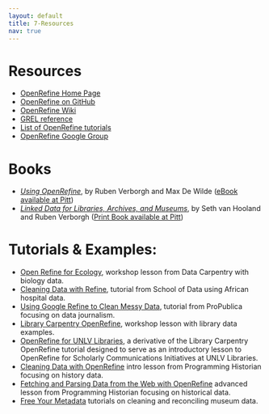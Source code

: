 ```yaml
---
layout: default
title: 7-Resources
nav: true
---
```


# Resources

- [OpenRefine Home Page](http://openrefine.org/)
- [OpenRefine on GitHub](https://github.com/OpenRefine/OpenRefine)
- [OpenRefine Wiki](https://github.com/OpenRefine/OpenRefine/wiki)
- [GREL reference](https://github.com/OpenRefine/OpenRefine/wiki/General-Refine-Expression-Language)
- [List of OpenRefine tutorials](https://github.com/OpenRefine/OpenRefine/wiki/External-Resources)
- [OpenRefine Google Group](http://groups.google.com/d/forum/openrefine)

# Books

- [*Using OpenRefine*](https://www.packtpub.com/big-data-and-business-intelligence/using-openrefine), by Ruben Verborgh and Max De Wilde ([eBook available at Pitt](https://pitt.summon.serialssolutions.com/#!/search?ho=t&l=en&bookMark=ePnHCXMw42LgTQStzc4rAe_hSmFm4DI0ByYbC0sD0ICHqEZ4YnBqcLAmdBQEdFycsTEHfFQEwudkEADPmCuAVlUEpaYBG1w8DCx5wE4ZN4O0m2uIs4cu6FikeOgQRzxoK4K5JejoP_yyKlhkYbM8QGUmZhbGhsYAuDA2tA))
- [*Linked Data for Libraries, Archives, and Museums*](http://book.freeyourmetadata.org/), by Seth van Hooland and Ruben Verborgh ([Print Book available at Pitt](https://pitt.summon.serialssolutions.com/#!/search?bookMark=ePnHCXMw42LgTQStzc4rAe_hSmEGbdsGVqsmoC2PbAw8-cl5FhagahlYEXLAB0NMTC2NDY05GfRBPbDUFAXQ8kgFYKtNAd5p1FFIhB7FqgDsYiuABihKc4t5GFjygF01bgZpN9cQZw9d0GFJ8dCBj3hzYFPe1BR0LS5-WRUssrC5H7Ay0CF7ANPrP7c))

# Tutorials & Examples:

- [Open Refine for Ecology](http://www.datacarpentry.org/OpenRefine-ecology-lesson/), workshop lesson from Data Carpentry with biology data.
- [Cleaning Data with Refine](http://schoolofdata.org/handbook/recipes/cleaning-data-with-refine/), tutorial from School of Data using African hospital data.
- [Using Google Refine to Clean Messy Data](https://www.propublica.org/nerds/item/using-google-refine-for-data-cleaning), tutorial from ProPublica focusing on data journalism.
- [Library Carpentry OpenRefine](https://librarycarpentry.github.io/lc-open-refine/), workshop lesson with library data examples.
- [OpenRefine for UNLV Libraries](https://geokels.github.io/OpenRefine-UNLV-Libraries/), a derivative of the Library Carpentry OpenRefine tutorial designed to serve as an introductory lesson to OpenRefine for Scholarly Communications Initiatives at UNLV Libraries.
- [Cleaning Data with OpenRefine](http://programminghistorian.org/lessons/cleaning-data-with-openrefine) intro lesson from Programming Historian focusing on history data.
- [Fetching and Parsing Data from the Web with OpenRefine](https://programminghistorian.org/lessons/fetch-and-parse-data-with-openrefine) advanced lesson from Programming Historian focusing on historical data.
- [Free Your Metadata](http://freeyourmetadata.org/) tutorials on cleaning and reconciling museum data.
